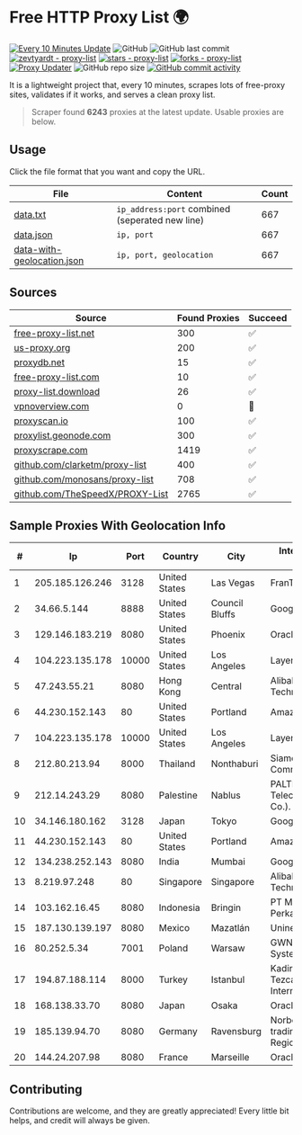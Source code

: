 
# Free HTTP Proxy List 🌍

[![Every 10 Minutes Update](https://github.com/mertguvencli/http-proxy-list/actions/workflows/main.yml/badge.svg?branch=main)](https://github.com/mertguvencli/http-proxy-list/actions/workflows/main.yml)
![GitHub](https://img.shields.io/github/license/mertguvencli/http-proxy-list)
![GitHub last commit](https://img.shields.io/github/last-commit/mertguvencli/http-proxy-list)
[![zevtyardt - proxy-list](https://img.shields.io/static/v1?label=zevtyardt&message=proxy-list&color=blue&logo=github)](https://github.com/zevtyardt/proxy-list "Go to GitHub repo")
[![stars - proxy-list](https://img.shields.io/github/stars/zevtyardt/proxy-list?style=social)](https://github.com/zevtyardt/proxy-list)
[![forks - proxy-list](https://img.shields.io/github/forks/zevtyardt/proxy-list?style=social)](https://github.com/zevtyardt/proxy-list)
[![Proxy Updater](https://github.com/zevtyardt/proxy-list/workflows/Proxy%20Updater/badge.svg)](https://github.com/zevtyardt/proxy-list/actions?query=workflow:"Proxy+Updater")
![GitHub repo size](https://img.shields.io/github/repo-size/zevtyardt/proxy-list)
[![GitHub commit activity](https://img.shields.io/github/commit-activity/m/zevtyardt/proxy-list?logo=commits)](https://github.com/zevtyardt/proxy-list/commits/main)

It is a lightweight project that, every 10 minutes, scrapes lots of free-proxy sites, validates if it works, and serves a clean proxy list.

> Scraper found **6243** proxies at the latest update. Usable proxies are below.

## Usage

Click the file format that you want and copy the URL.

|File|Content|Count|
|----|-------|-----|
|[data.txt](https://raw.githubusercontent.com/mertguvencli/http-proxy-list/main/proxy-list/data.txt)|`ip_address:port` combined (seperated new line)|667|
|[data.json](https://raw.githubusercontent.com/mertguvencli/http-proxy-list/main/proxy-list/data.json)|`ip, port`|667|
|[data-with-geolocation.json](https://raw.githubusercontent.com/mertguvencli/http-proxy-list/main/proxy-list/data-with-geolocation.json)|`ip, port, geolocation`|667|

## Sources

|Source|Found Proxies|Succeed|
|------|-------------|-------|
|[free-proxy-list.net](https://free-proxy-list.net)|300|✅|
|[us-proxy.org](https://www.us-proxy.org)|200|✅|
|[proxydb.net](http://proxydb.net)|15|✅|
|[free-proxy-list.com](https://free-proxy-list.com/?page=&port=&type%5B%5D=http&type%5B%5D=https&up_time=0&search=Search)|10|✅|
|[proxy-list.download](https://www.proxy-list.download/HTTP)|26|✅|
|[vpnoverview.com](https://vpnoverview.com/privacy/anonymous-browsing/free-proxy-servers)|0|🚫|
|[proxyscan.io](https://www.proxyscan.io)|100|✅|
|[proxylist.geonode.com](https://proxylist.geonode.com/api/proxy-list?limit=300&page=1&sort_by=lastChecked&sort_type=desc&protocols=http,https)|300|✅|
|[proxyscrape.com](https://api.proxyscrape.com/v2/?request=displayproxies&protocol=http&timeout=10000&country=all&ssl=all&anonymity=all)|1419|✅|
|[github.com/clarketm/proxy-list](https://raw.githubusercontent.com/clarketm/proxy-list/master/proxy-list-raw.txt)|400|✅|
|[github.com/monosans/proxy-list](https://raw.githubusercontent.com/monosans/proxy-list/main/proxies/http.txt)|708|✅|
|[github.com/TheSpeedX/PROXY-List](https://raw.githubusercontent.com/TheSpeedX/PROXY-List/master/http.txt)|2765|✅|


## Sample Proxies With Geolocation Info

|#|Ip|Port|Country|City|Internet Service Provider|
|-|--|----|-------|----|-------------------------|
|1|205.185.126.246|3128|United States|Las Vegas|FranTech Solutions|
|2|34.66.5.144|8888|United States|Council Bluffs|Google LLC|
|3|129.146.183.219|8080|United States|Phoenix|Oracle Corporation|
|4|104.223.135.178|10000|United States|Los Angeles|LayerHost|
|5|47.243.55.21|8080|Hong Kong|Central|Alibaba (US) Technology Co., Ltd.|
|6|44.230.152.143|80|United States|Portland|Amazon.com, Inc.|
|7|104.223.135.178|10000|United States|Los Angeles|LayerHost|
|8|212.80.213.94|8000|Thailand|Nonthaburi|Siamdata Communication Co.|
|9|212.14.243.29|8080|Palestine|Nablus|PALTEL (Palestine Telecommunications Co.).|
|10|34.146.180.162|3128|Japan|Tokyo|Google LLC|
|11|44.230.152.143|80|United States|Portland|Amazon.com, Inc.|
|12|134.238.252.143|8080|India|Mumbai|Google LLC|
|13|8.219.97.248|80|Singapore|Singapore|Alibaba (US) Technology Co., Ltd.|
|14|103.162.16.45|8080|Indonesia|Bringin|PT Mega Data Perkasa|
|15|187.130.139.197|8080|Mexico|Mazatlán|Uninet S.A. de C.V.|
|16|80.252.5.34|7001|Poland|Warsaw|GWNET Autonomus System|
|17|194.87.188.114|8000|Turkey|Istanbul|Kadir Huseyin Tezcan Nosspeed Internet Teknolojileri|
|18|168.138.33.70|8080|Japan|Osaka|Oracle Corporation|
|19|185.139.94.70|8080|Germany|Ravensburg|Norbert Herter trading as Regionetz.net|
|20|144.24.207.98|8080|France|Marseille|Oracle Corporation|



## Contributing

Contributions are welcome, and they are greatly appreciated! Every
little bit helps, and credit will always be given.


